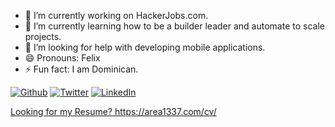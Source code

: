 - 🔭 I’m currently working on HackerJobs.com.
- 🌱 I’m currently learning how to be a builder leader and automate to scale projects.
- 🤔 I’m looking for help with developing mobile applications.
- 😄 Pronouns: Felix
- ⚡ Fun fact: I am Dominican.


<p><a href="https://github.com/felixguerrero12" target="_blank"><img alt="Github" src="https://img.shields.io/badge/GitHub-%2312100E.svg?&style=for-the-badge&logo=Github&logoColor=white" /></a> <a href="https://twitter.com/nulloop" target="_blank"><img alt="Twitter" src="https://img.shields.io/badge/twitter-%231DA1F2.svg?&style=for-the-badge&logo=twitter&logoColor=white" /></a> <a href="https://www.linkedin.com/in/felix-guerrero-94bb4851" target="_blank"><img alt="LinkedIn" src="https://img.shields.io/badge/linkedin-%230077B5.svg?&style=for-the-badge&logo=linkedin&logoColor=white" />
</p>

Looking for my Resume? https://area1337.com/cv/
